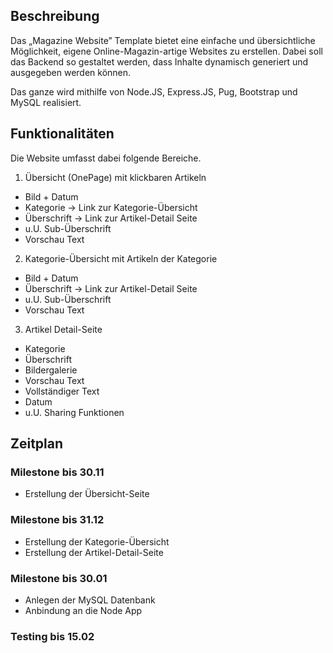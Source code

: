 ## Beschreibung
Das „Magazine Website” Template bietet eine einfache und übersichtliche Möglichkeit, eigene Online-Magazin-artige Websites zu erstellen. 
Dabei soll das Backend so gestaltet werden, dass Inhalte dynamisch generiert und ausgegeben werden können.

Das ganze wird mithilfe von Node.JS, Express.JS, Pug, Bootstrap und MySQL realisiert.

## Funktionalitäten
Die Website umfasst dabei folgende Bereiche.

1. Übersicht (OnePage) mit klickbaren Artikeln 
  * Bild + Datum
  * Kategorie → Link zur Kategorie-Übersicht
  * Überschrift → Link zur Artikel-Detail Seite
  * u.U. Sub-Überschrift
  * Vorschau Text
2. Kategorie-Übersicht mit Artikeln der Kategorie
  * Bild + Datum
  * Überschrift → Link zur Artikel-Detail Seite
  * u.U. Sub-Überschrift
  * Vorschau Text
3. Artikel Detail-Seite
  * Kategorie
  * Überschrift
  * Bildergalerie
  * Vorschau Text 
  * Vollständiger Text
  * Datum
  * u.U. Sharing Funktionen

## Zeitplan

### Milestone bis 30.11
* Erstellung der Übersicht-Seite

### Milestone bis 31.12
* Erstellung der Kategorie-Übersicht
* Erstellung der Artikel-Detail-Seite

### Milestone bis 30.01
* Anlegen der MySQL Datenbank
* Anbindung an die Node App

### Testing bis 15.02
